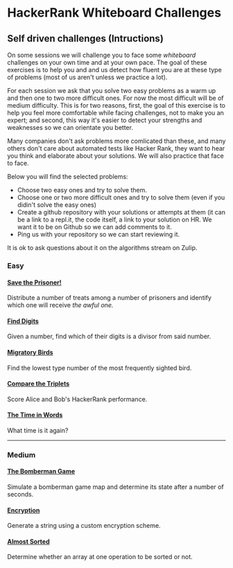 # HackerRank Whiteboard Challenges

## Self driven challenges (Intructions)

On some sessions we will challenge you to face some *whiteboard* challenges on your own time and at your own pace. 
The goal of these exercises is to help you and and us detect how fluent you are at these type of problems (most of us aren't unless we practice a lot). 

For each session we ask that you solve two easy problems as a warm up and then one to two more difficult ones. 
For now the most difficult will be of medium difficulty. This is for two reasons, first, the goal of this exercise is to help you feel more comfortable while facing challenges, not to make you an expert; and second, this way it's easier to detect your strengths and weaknesses so we can orientate you better.

Many companies don't ask problems more comlicated than these, and many others don't care about automated tests like Hacker Rank, they want to hear you think and elaborate about your solutions. We will also practice that face to face.

Below you will find the selected problems:

* Choose two easy ones and try to solve them.
* Choose one or two more difficult ones and try to solve them (even if you didin't solve the easy ones)
* Create a github repository with your solutions or attempts at them (it can be a link to a repl.it, the code itself, a link to your solution on HR. We want it to be on Github so we can add comments to it.
* Ping us with your repository so we can start reviewing it.

It is ok to ask questions about it on the algorithms stream on Zulip.


### Easy

#### [Save the Prisoner!](https://www.hackerrank.com/challenges/save-the-prisoner/problem)
Distribute a number of treats among a number of prisoners and identify which one will receive _the awful one._

#### [Find Digits](https://www.hackerrank.com/challenges/find-digits/problem)
Given a number, find which of their digits is a divisor from said number.

#### [Migratory Birds](https://www.hackerrank.com/challenges/migratory-birds/problem)
Find the lowest type number of the most frequently sighted bird.

#### [Compare the Triplets](https://www.hackerrank.com/challenges/compare-the-triplets/problem)
Score Alice and Bob's HackerRank performance.

#### [The Time in Words](https://www.hackerrank.com/challenges/the-time-in-words/problem)
What time is it again?

---

### Medium

#### [The Bomberman Game](https://www.hackerrank.com/challenges/bomber-man/problem)
Simulate a bomberman game map and determine its state after a number of seconds.

#### [Encryption](https://www.hackerrank.com/challenges/encryption/problem)
Generate a string using a custom encryption scheme.

#### [Almost Sorted](https://www.hackerrank.com/challenges/almost-sorted/problem)
Determine whether an array at one operation to be sorted or not.
